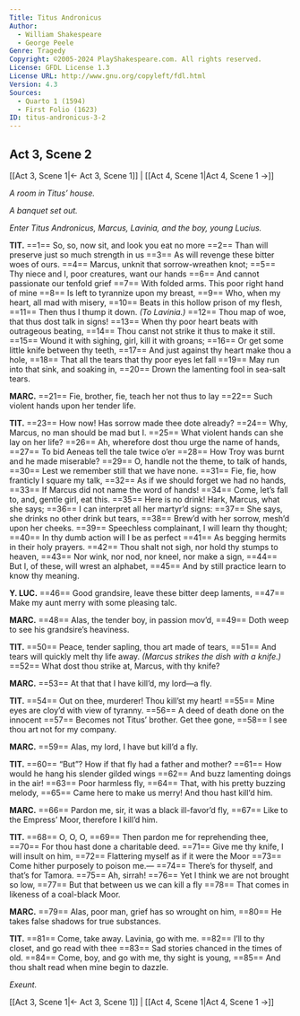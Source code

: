 ```yaml
---
Title: Titus Andronicus
Author: 
  - William Shakespeare
  - George Peele
Genre: Tragedy
Copyright: ©2005-2024 PlayShakespeare.com. All rights reserved.
License: GFDL License 1.3
License URL: http://www.gnu.org/copyleft/fdl.html
Version: 4.3
Sources:
  - Quarto 1 (1594)
  - First Folio (1623)
ID: titus-andronicus-3-2
---
```


## Act 3, Scene 2
[[Act 3, Scene 1|← Act 3, Scene 1]] | [[Act 4, Scene 1|Act 4, Scene 1 →]]

*A room in Titus’ house.*

*A banquet set out.*

*Enter Titus Andronicus, Marcus, Lavinia, and the boy, young Lucius.*

**TIT.**
==1== So, so, now sit, and look you eat no more
==2== Than will preserve just so much strength in us
==3== As will revenge these bitter woes of ours.
==4== Marcus, unknit that sorrow-wreathen knot;
==5== Thy niece and I, poor creatures, want our hands
==6== And cannot passionate our tenfold grief
==7== With folded arms. This poor right hand of mine
==8== Is left to tyrannize upon my breast,
==9== Who, when my heart, all mad with misery,
==10== Beats in this hollow prison of my flesh,
==11== Then thus I thump it down.
*(To Lavinia.)*
==12== Thou map of woe, that thus dost talk in signs!
==13== When thy poor heart beats with outrageous beating,
==14== Thou canst not strike it thus to make it still.
==15== Wound it with sighing, girl, kill it with groans;
==16== Or get some little knife between thy teeth,
==17== And just against thy heart make thou a hole,
==18== That all the tears that thy poor eyes let fall
==19== May run into that sink, and soaking in,
==20== Drown the lamenting fool in sea-salt tears.

**MARC.**
==21== Fie, brother, fie, teach her not thus to lay
==22== Such violent hands upon her tender life.

**TIT.**
==23== How now! Has sorrow made thee dote already?
==24== Why, Marcus, no man should be mad but I.
==25== What violent hands can she lay on her life?
==26== Ah, wherefore dost thou urge the name of hands,
==27== To bid Aeneas tell the tale twice o’er
==28== How Troy was burnt and he made miserable?
==29== O, handle not the theme, to talk of hands,
==30== Lest we remember still that we have none.
==31== Fie, fie, how franticly I square my talk,
==32== As if we should forget we had no hands,
==33== If Marcus did not name the word of hands!
==34== Come, let’s fall to, and, gentle girl, eat this.
==35== Here is no drink! Hark, Marcus, what she says;
==36== I can interpret all her martyr’d signs:
==37== She says, she drinks no other drink but tears,
==38== Brew’d with her sorrow, mesh’d upon her cheeks.
==39== Speechless complainant, I will learn thy thought;
==40== In thy dumb action will I be as perfect
==41== As begging hermits in their holy prayers.
==42== Thou shalt not sigh, nor hold thy stumps to heaven,
==43== Nor wink, nor nod, nor kneel, nor make a sign,
==44== But I, of these, will wrest an alphabet,
==45== And by still practice learn to know thy meaning.

**Y. LUC.**
==46== Good grandsire, leave these bitter deep laments,
==47== Make my aunt merry with some pleasing talc.

**MARC.**
==48== Alas, the tender boy, in passion mov’d,
==49== Doth weep to see his grandsire’s heaviness.

**TIT.**
==50== Peace, tender sapling, thou art made of tears,
==51== And tears will quickly melt thy life away.
*(Marcus strikes the dish with a knife.)*
==52== What dost thou strike at, Marcus, with thy knife?

**MARC.**
==53== At that that I have kill’d, my lord—a fly.

**TIT.**
==54== Out on thee, murderer! Thou kill’st my heart!
==55== Mine eyes are cloy’d with view of tyranny.
==56== A deed of death done on the innocent
==57== Becomes not Titus’ brother. Get thee gone,
==58== I see thou art not for my company.

**MARC.**
==59== Alas, my lord, I have but kill’d a fly.

**TIT.**
==60== “But”? How if that fly had a father and mother?
==61== How would he hang his slender gilded wings
==62== And buzz lamenting doings in the air!
==63== Poor harmless fly,
==64== That, with his pretty buzzing melody,
==65== Came here to make us merry! And thou hast kill’d him.

**MARC.**
==66== Pardon me, sir, it was a black ill-favor’d fly,
==67== Like to the Empress’ Moor, therefore I kill’d him.

**TIT.**
==68== O, O, O,
==69== Then pardon me for reprehending thee,
==70== For thou hast done a charitable deed.
==71== Give me thy knife, I will insult on him,
==72== Flattering myself as if it were the Moor
==73== Come hither purposely to poison me.⁠—
==74== There’s for thyself, and that’s for Tamora.
==75== Ah, sirrah!
==76== Yet I think we are not brought so low,
==77== But that between us we can kill a fly
==78== That comes in likeness of a coal-black Moor.

**MARC.**
==79== Alas, poor man, grief has so wrought on him,
==80== He takes false shadows for true substances.

**TIT.**
==81== Come, take away. Lavinia, go with me.
==82== I’ll to thy closet, and go read with thee
==83== Sad stories chanced in the times of old.
==84== Come, boy, and go with me, thy sight is young,
==85== And thou shalt read when mine begin to dazzle.

*Exeunt.*

[[Act 3, Scene 1|← Act 3, Scene 1]] | [[Act 4, Scene 1|Act 4, Scene 1 →]]